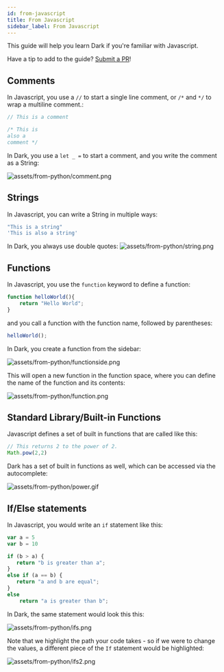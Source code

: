 ```yaml
---
id: from-javascript
title: From Javascript
sidebar_label: From Javascript
---
```


This guide will help you learn Dark if you're familiar with Javascript.

Have a tip to add to the guide? [Submit a PR](https://github.com/darklang/docs/pulls)!

## Comments

In Javascript, you use a `//` to start a single line comment, or `/*` and `*/` to wrap a multiline comment.:

```Javascript
// This is a comment

/* This is
also a
comment */
```

In Dark, you use a `let _ =` to start a comment, and you write the comment as a String:

![assets/from-python/comment.png](assets/from-python/comment.png)

## Strings

In Javascript, you can write a String in multiple ways:

```Javascript
"This is a string"
'This is also a string'
```

In Dark, you always use double quotes:
![assets/from-python/string.png](assets/from-python/string.png)

## Functions

In Javascript, you use the `function` keyword to define a function:

```Javascript
function helloWorld(){
    return "Hello World";
}
```

and you call a function with the function name, followed by parentheses:

```Javascript
helloWorld();
```

In Dark, you create a function from the sidebar:

![assets/from-python/functionside.png](assets/from-python/functionside.png)

This will open a new function in the function space, where you can define the name of the function and its contents:

![assets/from-python/function.png](assets/from-python/function.png)

## Standard Library/Built-in Functions

Javascript defines a set of built in functions that are called like this:

```Javascript
// This returns 2 to the power of 2.
Math.pow(2,2)
```

Dark has a set of built in functions as well, which can be accessed via the autocomplete:

![assets/from-python/power.gif](assets/from-python/power.gif)

## If/Else statements

In Javascript, you would write an `if` statement like this:

```Javascript
var a = 5
var b = 10

if (b > a) {
   return "b is greater than a";
}
else if (a == b) {
   return "a and b are equal";
}
else
    return "a is greater than b";
```

In Dark, the same statement would look this this:

![assets/from-python/ifs.png](assets/from-python/ifs.png)

Note that we highlight the path your code takes - so if we were to change the values, a different piece of the `If` statement would be highlighted:

![assets/from-python/ifs2.png](assets/from-python/ifs2.png)
